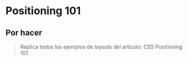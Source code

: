 # Positioning 101

## Por hacer

> Replica todos los ejemplos de layouts del artículo: CSS Positioning 101.
